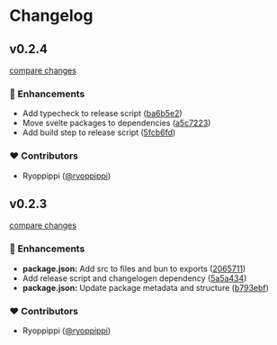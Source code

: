 # Changelog


## v0.2.4

[compare changes](https://github.com/ryoppippi/svelte-preprocess-budoux/compare/v0.2.3...v0.2.4)

### 🚀 Enhancements

- Add typecheck to release script ([ba6b5e2](https://github.com/ryoppippi/svelte-preprocess-budoux/commit/ba6b5e2))
- Move svelte packages to dependencies ([a5c7223](https://github.com/ryoppippi/svelte-preprocess-budoux/commit/a5c7223))
- Add build step to release script ([5fcb6fd](https://github.com/ryoppippi/svelte-preprocess-budoux/commit/5fcb6fd))

### ❤️ Contributors

- Ryoppippi ([@ryoppippi](http://github.com/ryoppippi))

## v0.2.3

[compare changes](https://github.com/ryoppippi/svelte-preprocess-budoux/compare/v0.2.1...v0.2.3)

### 🚀 Enhancements

- **package.json:** Add src to files and bun to exports ([2065711](https://github.com/ryoppippi/svelte-preprocess-budoux/commit/2065711))
- Add release script and changelogen dependency ([5a5a434](https://github.com/ryoppippi/svelte-preprocess-budoux/commit/5a5a434))
- **package.json:** Update package metadata and structure ([b793ebf](https://github.com/ryoppippi/svelte-preprocess-budoux/commit/b793ebf))

### ❤️ Contributors

- Ryoppippi ([@ryoppippi](http://github.com/ryoppippi))

